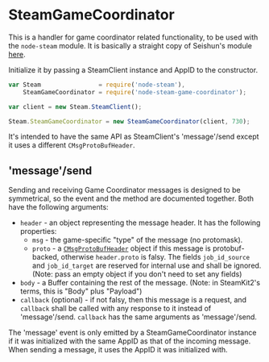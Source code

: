 # SteamGameCoordinator

This is a handler for game coordinator related functionality, to be used with the `node-steam` module. It is basically a straight copy of Seishun's module [here](https://github.com/seishun/node-steam/tree/master/lib/handlers/game_coordinator).

Initialize it by passing a SteamClient instance and AppID to the constructor.

```js
var Steam                = require('node-steam'),
    SteamGameCoordinator = require('node-steam-game-coordinator');

var client = new Steam.SteamClient();

Steam.SteamGameCoordinator = new SteamGameCoordinator(client, 730);
```

It's intended to have the same API as SteamClient's 'message'/send except it uses a different `CMsgProtoBufHeader`.

## 'message'/send

Sending and receiving Game Coordinator messages is designed to be symmetrical, so the event and the method are documented together. Both have the following arguments:

* `header` - an object representing the message header. It has the following properties:
  * `msg` - the game-specific "type" of the message (no protomask).
  * `proto` - a [`CMsgProtoBufHeader`](https://github.com/SteamRE/SteamKit/blob/master/Resources/Protobufs/dota/steammessages.proto) object if this message is protobuf-backed, otherwise `header.proto` is falsy. The fields `job_id_source` and `job_id_target` are reserved for internal use and shall be ignored. (Note: pass an empty object if you don't need to set any fields)
* `body` - a Buffer containing the rest of the message. (Note: in SteamKit2's terms, this is "Body" plus "Payload")
* `callback` (optional) - if not falsy, then this message is a request, and `callback` shall be called with any response to it instead of 'message'/send. `callback` has the same arguments as 'message'/send.

The 'message' event is only emitted by a SteamGameCoordinator instance if it was initialized with the same AppID as that of the incoming message. When sending a message, it uses the AppID it was initialized with.
